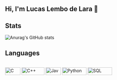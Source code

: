 ## Hi, I'm Lucas Lembo de Lara 👋


## Stats
![Anurag's GitHub stats](https://github-readme-stats.vercel.app/api?username=lucas-lembo&show_icons=true&theme=dark)

## Languages
<div style="display: inline_block"><br>
  <img align="center" alt="C" height="25" width="50" src="https://img.shields.io/badge/c-%2300599C.svg?style=for-the-badge&logo=c&logoColor=white">
  <img align="center" alt="C++" height="25" width="75" src="https://camo.githubusercontent.com/87ebcbcddc1c9b3546d45ade2bef001c7414da050990771aed92e6a35874ca36/68747470733a2f2f696d672e736869656c64732e696f2f62616467652f2d432b2b2d3030353939433f7374796c653d666c61742d737175617265266c6f676f3d63">
  <img align="center" alt="Java" height="25" width="50" src="https://camo.githubusercontent.com/5948b937d4e1456bfa7b7beccf52cb76f4d30aa76e193fa732a8948f058aa11f/68747470733a2f2f696d672e736869656c64732e696f2f62616467652f2d6a6176612d4533344138363f7374796c653d666c61742d737175617265266c6f676f3d6a617661">
  <img align="center" alt="Python" height="25" width="80" src="https://img.shields.io/badge/python-3670A0?style=for-the-badge&logo=python&logoColor=ffdd54">
  <img align="center" alt="SQL" height="25" width="80" src="https://img.shields.io/badge/sqlite-%2307405e.svg?style=for-the-badge&logo=sqlite&logoColor=white">
</div>
